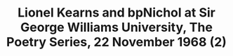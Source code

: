 ---
layout: manifest
title: Lionel Kearns and bpNichol at Sir George Williams University, The Poetry Series,
  22 November 1968 (2)
manifest_name: lionel-kearns-and-bpnichol-at-sir-george-williams-university-the-poetry-series-22-november-1968-2-

---